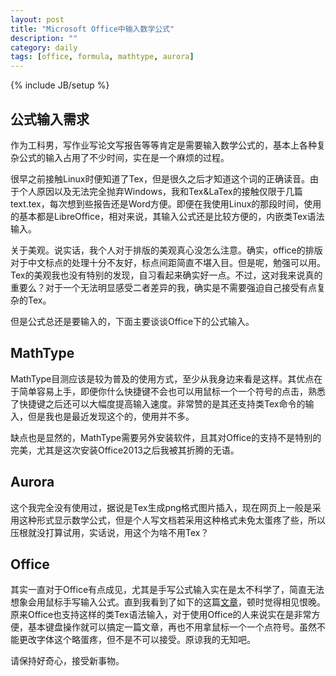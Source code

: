 ```yaml
---
layout: post
title: "Microsoft Office中输入数学公式"
description: ""
category: daily
tags: [office, formula, mathtype, aurora]
---
```

{% include JB/setup %}

## 公式输入需求

作为工科男，写作业写论文写报告等等肯定是需要输入数学公式的，基本上各种复杂公式的输入占用了不少时间，实在是一个麻烦的过程。

很早之前接触Linux时便知道了Tex，但是很久之后才知道这个词的正确读音。由于个人原因以及无法完全抛弃Windows，我和Tex&LaTex的接触仅限于几篇text.tex，每次想到些报告还是Word方便。即便在我使用Linux的那段时间，使用的基本都是LibreOffice，相对来说，其输入公式还是比较方便的，内嵌类Tex语法输入。

关于美观。说实话，我个人对于排版的美观真心没怎么注意。确实，office的排版对于中文标点的处理十分不友好，标点间距简直不堪入目。但是呢，勉强可以用。Tex的美观我也没有特别的发现，自习看起来确实好一点。不过，这对我来说真的重要么？对于一个无法明显感受二者差异的我，确实是不需要强迫自己接受有点复杂的Tex。

但是公式总还是要输入的，下面主要谈谈Office下的公式输入。

## MathType

MathType目测应该是较为普及的使用方式，至少从我身边来看是这样。其优点在于简单容易上手，即便你什么快捷键不会也可以用鼠标一个一个符号的点击，熟悉了快捷键之后还可以大幅度提高输入速度。非常赞的是其还支持类Tex命令的输入，但是我也是最近发现这个的，使用并不多。

缺点也是显然的，MathType需要另外安装软件，且其对Office的支持不是特别的完美，尤其是这次安装Office2013之后我被其折腾的无语。

## Aurora 

这个我完全没有使用过，据说是Tex生成png格式图片插入，现在网页上一般是采用这种形式显示数学公式，但是个人写文档若采用这种格式未免太蛋疼了些，所以压根就没打算试用，实话说，用这个为啥不用Tex？

## Office

其实一直对于Office有点成见，尤其是手写公式输入实在是太不科学了，简直无法想象会用鼠标手写输入公式。直到我看到了如下的这篇[文章](http://pan.baidu.com/share/link?shareid=169527&uk=3087520777)，顿时觉得相见恨晚。原来Office也支持这样的类Tex语法输入，对于使用Office的人来说实在是非常方便，基本键盘操作就可以搞定一篇文章，再也不用拿鼠标一个一个点符号。虽然不能更改字体这个略蛋疼，但不是不可以接受。原谅我的无知吧。

请保持好奇心，接受新事物。


